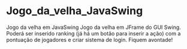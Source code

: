 # Jogo_da_velha_JavaSwing
Jogo da velha em JavaSwing
Jogo da velha em JFrame do GUI Swing.
Poderá ser inserido ranking (já há um botão para inserir a ação) com a pontuação de jogadores e criar sistema de login.
Fiquem avontade!
